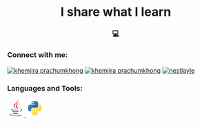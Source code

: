 <h1 align="center">I share what I learn</h1>
<h3 align="center">💻</h3>

<h3 align="left">Connect with me:</h3>
<p align="left">
<a href="https://linkedin.com/in/khemjira prachumkhong" target="blank"><img align="center" src="https://raw.githubusercontent.com/rahuldkjain/github-profile-readme-generator/master/src/images/icons/Social/linked-in-alt.svg" alt="khemjira prachumkhong" height="30" width="40" /></a>
<a href="https://fb.com/khemjira prachumkhong" target="blank"><img align="center" src="https://raw.githubusercontent.com/rahuldkjain/github-profile-readme-generator/master/src/images/icons/Social/facebook.svg" alt="khemjira prachumkhong" height="30" width="40" /></a>
<a href="https://instagram.com/nestlayle" target="blank"><img align="center" src="https://raw.githubusercontent.com/rahuldkjain/github-profile-readme-generator/master/src/images/icons/Social/instagram.svg" alt="nestlayle" height="30" width="40" /></a>
</p>

<h3 align="left">Languages and Tools:</h3>
<p align="left"> <a href="https://www.java.com" target="_blank" rel="noreferrer"> <img src="https://raw.githubusercontent.com/devicons/devicon/master/icons/java/java-original.svg" alt="java" width="40" height="40"/> </a> <a href="https://www.python.org" target="_blank" rel="noreferrer"> <img src="https://raw.githubusercontent.com/devicons/devicon/master/icons/python/python-original.svg" alt="python" width="40" height="40"/> </a> </p>

